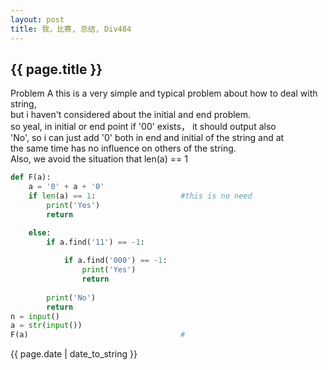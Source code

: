 ```yaml
---
layout: post
title: 我，比赛, 总结, Div484
---
```

## {{ page.title }}
Problem A
this is a very simple and typical problem about how to deal with string,  
but i haven't considered about the initial and end problem.  
so yeal, in initial or end point if '00' exists， it should output also  
'No', so i can just add '0' both in end and initial of the string and at  
the same time has no influence on others of the string.  
Also, we avoid the situation that len(a) == 1 

```py
def F(a):
    a = '0' + a + '0'
    if len(a) == 1:                   #this is no need
        print('Yes')
        return

    else:    
        if a.find('11') == -1:
                
            if a.find('000') == -1:
                print('Yes')
                return
            
        print('No')
        return
n = input()
a = str(input())
F(a)                                  #   
```

{{ page.date | date_to_string }}